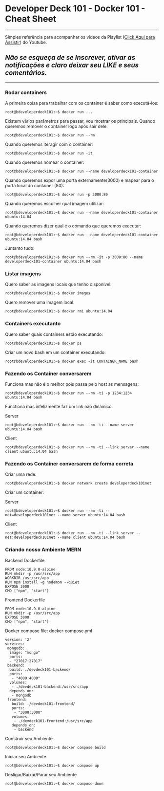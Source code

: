 # Developer Deck 101 - Docker 101 - Cheat Sheet
***
Simples referência para acompanhar os vídeos da Playlist ([Click Aqui para Assistir](https://www.youtube.com/playlist?list=PLR8OzKI52ppVkcnXQFuTZY8Yaa8ECjYgM)) do Youtube. 

## _Não se esqueça de se Inscrever, ativar as notificações e claro deixar seu LIKE e seus comentários._
---

### __Rodar containers__
A primeira coisa para trabalhar com os container é saber como executá-los:
```console
root@bdeveloperdeck101:~$ docker run ...
```
Existem vários parâmetros para passar, vou mostrar os principais.
Quando queremos remover o container logo após sair dele:
```console
root@bdeveloperdeck101:~$ docker run --rm
```
Quando queremos iteragir com o container:
```console
root@bdeveloperdeck101:~$ docker run -it
```
Quando queremos nomear o container:
```console
root@bdeveloperdeck101:~$ docker run --name developerdeck101-container
```
Quando queremos expor uma porta externamente(3000) e mapear para o porta local do container (80):
```console
root@bdeveloperdeck101:~$ docker run -p 3000:80
```
Quando queremos escolher qual imagem utilizar:
```console
root@bdeveloperdeck101:~$ docker run --name developerdeck101-container ubuntu:14.04
```
Quando queremos dizer qual é o comando que queremos executar:
```console
root@bdeveloperdeck101:~$ docker run --name developerdeck101-container ubuntu:14.04 bash
```
Juntanto tudo:
```console
root@bdeveloperdeck101:~$ docker run --rm -it -p 3000:80 --name developerdeck101-container ubuntu:14.04 bash
```
### __Listar imagens__
Quero saber as imagens locais que tenho disponível:
```console
root@bdeveloperdeck101:~$ docker images
```
Quero remover uma imagem local:
```console
root@bdeveloperdeck101:~$ docker rmi ubuntu:14.04
```
### __Containers executanto__
Quero saber quais containers estão executando:
```console
root@bdeveloperdeck101:~$ docker ps
```
Criar um novo bash em um container executando:
```console
root@bdeveloperdeck101:~$ docker exec -it CONTAINER_NAME bash
```
### __Fazendo os Container conversarem__
Funciona mas não é o melhor pois passa pelo host as mensagens:
```console
root@bdeveloperdeck101:~$ docker run --rm -ti -p 1234:1234 ubuntu:14.04 bash
```
Functiona mas infelizmente faz um link não dinâmico:

Server
```console
root@bdeveloperdeck101:~$ docker run --rm -ti --name server ubuntu:14.04 bash
```
Client
```console
root@bdeveloperdeck101:~$ docker run --rm -ti --link server --name client ubuntu:14.04 bash
```
### __Fazendo os Container conversarem de forma correta__
Criar uma rede:
```console
root@bdeveloperdeck101:~$ docker network create developerdeck101net
```
Criar um container:

Server
```console
root@bdeveloperdeck101:~$ docker run --rm -ti --net=developerdeck101net --name server ubuntu:14.04 bash
```

Client
```console
root@bdeveloperdeck101:~$ docker run --rm -ti --link server --net:developerdeck101net --name client ubuntu:14.04 bash
```

### __Criando nosso Ambiente MERN__
Backend Dockerfile
```console
FROM node:10.9.0-alpine
RUN mkdir -p /usr/src/app
WORKDIR /usr/src/app
RUN npm install -g nodemon --quiet
EXPOSE 3000
CMD ["npm", "start"]
```
Frontend Dockerfile
```console
FROM node:10.9.0-alpine
RUN mkdir -p /usr/src/app
EXPOSE 3000
CMD ["npm", "start"]
```
Docker compose file: docker-compose.yml
```console
version: '2'
services:
 mongodb:
  image: "mongo"
  ports:
  - "27017:27017"
 backend:
  build: ./devdeck101-backend/
  ports:
   - "4000:4000"
  volumes:
   - ./devdeck101-backend:/usr/src/app
  depends_on:
   - mongodb
 frontend:
   build: ./devdeck101-frontend/
   ports:
    - "3000:3000"
   volumes:
    - ./devdeck101-frontend:/usr/src/app
   depends_on:
    - backend
```
Construir seu Ambiente
```console
root@bdeveloperdeck101:~$ docker compose build
```
Iniciar seu Ambiente
```console
root@bdeveloperdeck101:~$ docker compose up
```
Desligar/Baixar/Parar seu Ambiente
```console
root@bdeveloperdeck101:~$ docker compose down
```

